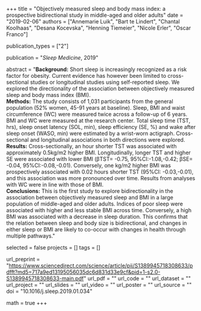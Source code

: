 +++
title = "Objectively measured sleep and body mass index: a prospective bidirectional study in middle-aged and older adults"
date = "2019-02-06"
authors = ["Annemarie Luik", "Bart te Lindert", "Chantal Koolhaas", 
"Desana Kocevska", "Henning Tiemeier", "Nicole Erler", "Oscar Franco"]

publication_types = ["2"]

publication = "*Sleep Medicine*, 2019"

abstract = "**Background:** Short sleep is increasingly recognized as a risk factor for obesity. Current evidence has however been limited to cross-sectional studies or longitudinal studies using self-reported sleep. We explored the directionality of the association between objectively measured sleep and body mass index (BMI).<br>**Methods:** The study consists of 1,031 participants from the general population (52% women, 45-91 years at baseline). Sleep, BMI and waist circumference (WC) were measured twice across a follow-up of 6 years. BMI and WC were measured at the research center. Total sleep time (TST, hrs), sleep onset latency (SOL, min), sleep efficiency (SE, %) and wake after sleep onset (WASO, min) were estimated by a wrist-worn actigraph. Cross-sectional and longitudinal associations in both directions were explored.<br>**Results:**  Cross-sectionally, an hour shorter TST was associated with approximately 0.5kg/m2 higher BMI. Longitudinally, longer TST and higher SE were associated with lower BMI (βTST= -0.75, 95%CI:-1.08,-0.42; βSE= -0.04, 95%CI:-0.08,-0.01). Conversely, one kg/m2 higher BMI was prospectively associated with 0.02 hours shorter TST (95%CI: -0.03,-0.01), and this association was more pronounced over time. Results from analyses with WC were in line with those of BMI.<br>**Conclusions:** This is the first study to explore bidirectionality in the association between objectively measured sleep and BMI in a large population of middle-aged and older adults. Indices of poor sleep were associated with higher and less stable BMI across time. Conversely, a high BMI was associated with a decrease in sleep duration. This confirms that the relation between sleep and body size is bidirectional, and changes in either sleep or BMI are likely to co-occur with changes in health through multiple pathways."

selected = false
projects = []
tags = []

url_preprint = "https://www.sciencedirect.com/science/article/pii/S1389945718308633/pdfft?md5=717a9ed13195056035dc6d831d33e9cf&pid=1-s2.0-S1389945718308633-main.pdf"
url_pdf = ""
url_code = ""
url_dataset = ""
url_project = ""
url_slides = ""
url_video = ""
url_poster = ""
url_source = ""
doi = "10.1016/j.sleep.2019.01.034"

math = true
+++
